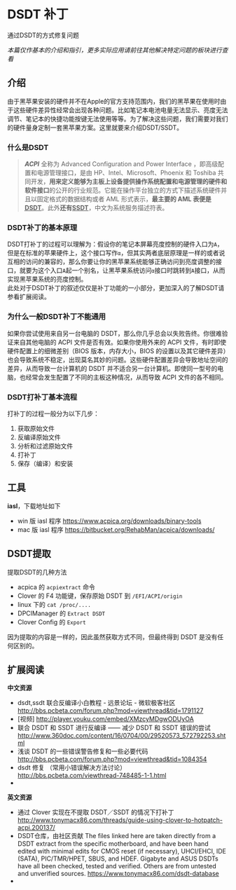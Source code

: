 # DSDT 补丁
通过DSDT的方式修复问题

*本篇仅作基本的介绍和指引，更多实际应用请前往其他解决特定问题的板块进行查看*
## 介绍
由于黑苹果安装的硬件并不在Apple的官方支持范围内，我们的黑苹果在使用时由于这些硬件差异性经常会出现各种问题。比如笔记本电池电量无法显示、亮度无法调节、笔记本的快捷功能按键无法使用等等。为了解决这些问题，我们需要对我们的硬件量身定制一套黑苹果方案。这里就要来介绍DSDT/SSDT。

### 什么是DSDT
> ***ACPI*** 全称为 Advanced Configuration and Power Interface ，即高级配置和电源管理接口，是由 HP、Intel、Microsoft、Phoenix 和 Toshiba 共同开发，**用来定义能够为主板上设备提供操作系统配置和电源管理的硬件和软件接口**的公开的行业规范。它能在操作平台独立的方式下描述系统硬件并且以固定格式的数据结构或者 AML 形式表示，**最主要的 AML 表便是 <u><abbr title="Differentiated System Description Table">DSDT</abbr></u>**。此外**还有<u><abbr title="System Services Descriptor Table">SSDT</abbr></u>**，中文为系统服务描述符表。

### DSDT补丁的基本原理
DSDT打补丁的过程可以理解为：假设你的笔记本屏幕亮度控制的硬件入口为`A`，但是在标准的苹果硬件上，这个接口写作`α`，但其实两者底层原理是一样的或者说互相的访问的兼容的，那么你要让你的黑苹果系统能够正确访问到亮度调整的接口，就要为这个入口`A`起一个别名，让黑苹果系统访问`α`接口时跳转到`A`接口，从而实现黑苹果系统的亮度控制。  
此处对于DSDT补丁的叙述仅仅是补丁功能的一小部分，更加深入的了解DSDT请参看扩展阅读。

### 为什么一般DSDT补丁不能通用
如果你尝试使用来自另一台电脑的 DSDT，那么你几乎总会以失败告终。你很难验证来自其他电脑的 ACPI 文件是否有效。如果你使用外来的 ACPI 文件，有时即使硬件配置上的细微差别（BIOS 版本，内存大小，BIOS 的设置以及其它硬件差异）也会导致系统不稳定，出现莫名其妙的问题。这些硬件配置差异会导致地址空间的差异，从而导致一台计算机的 DSDT 并不适合另一台计算机。即使同一型号的电脑，也经常会发生配置了不同的主板这种情况，从而导致 ACPI 文件的各不相同。

### DSDT打补丁基本流程
打补丁的过程一般分为以下几步：

1. 获取原始文件
2. 反编译原始文件
3. 分析和过滤原始文件
4. 打补丁
5. 保存（编译）和安装


## 工具
**iasl**，下载地址如下 
* win 版 iasl 程序 <https://www.acpica.org/downloads/binary-tools>
* mac 版 iasl 程序 <https://bitbucket.org/RehabMan/acpica/downloads/>

## DSDT提取
提取DSDT的几种方法
* acpica 的 `acpiextract` 命令
* Clover 的 F4 功能键，保存原始 DSDT 到 `/EFI/ACPI/origin`
* linux 下的 `cat /proc/....`
* DPCIManager 的 `Extract DSDT`
* Clover Config 的 `Export`  

因为提取的内容是一样的，因此虽然获取方式不同，但最终得到 DSDT 是没有任何区别的。


## 扩展阅读
**中文资源**

* dsdt,ssdt 联合反编译小白教程 - 远景论坛 - 微软极客社区
<http://bbs.pcbeta.com/forum.php?mod=viewthread&tid=1791127>
* [视频] <http://player.youku.com/embed/XMzcyMDgwODUyOA>
* 联合 DSDT 和 SSDT 进行反编译 —— 减少 DSDT 和 SSDT 错误的尝试
<http://www.360doc.com/content/16/0704/00/29520573_572792253.shtml>
* 浅谈 DSDT 的一些错误警告修复和一些必要代码
<http://bbs.pcbeta.com/forum.php?mod=viewthread&tid=1084354>
* dsdt 修复 （常用小错误解决方法讨论）
<http://bbs.pcbeta.com/viewthread-748485-1-1.html>
* 

**英文资源**
* 通过 Clover 实现在不提取 DSDT／SSDT 的情况下打补丁  <http://www.tonymacx86.com/threads/guide-using-clover-to-hotpatch-acpi.200137/>
* DSDT仓库，由社区贡献
The files linked here are taken directly from a DSDT extract from the specific motherboard, and have been hand edited with minimal edits for CMOS reset (if necessary), UHCI/EHCI, IDE (SATA), PIC/TMR/HPET, SBUS, and HDEF. Gigabyte and ASUS DSDTs have all been checked, tested and verified. Others are from untested and unverified sources. <https://www.tonymacx86.com/dsdt-database>
* 